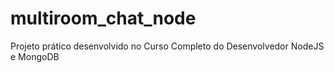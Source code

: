# multiroom_chat_node
Projeto prático desenvolvido no Curso Completo do Desenvolvedor NodeJS e MongoDB
